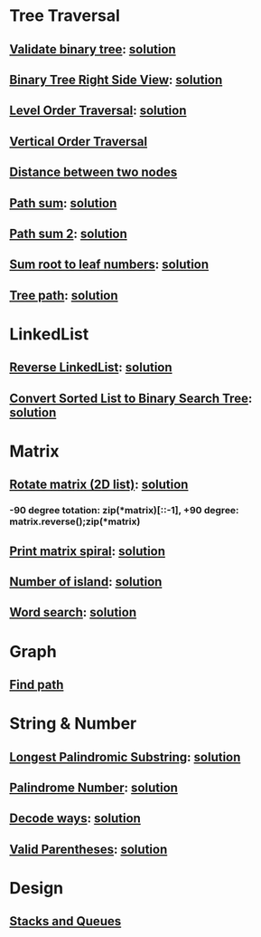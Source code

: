 # Tree Traversal

## [Validate binary tree](https://leetcode.com/problems/validate-binary-search-tree/): [solution](https://leetcode.com/problems/validate-binary-search-tree/discuss/32201/Python-solution-with-detailed-explanation)

## [Binary Tree Right Side View](https://leetcode.com/problems/binary-tree-right-side-view/): [solution](https://leetcode.com/problems/binary-tree-right-side-view/discuss/56064/5-9-Lines-Python-48%2B-ms)

## [Level Order Traversal](https://leetcode.com/problems/binary-tree-level-order-traversal): [solution](https://leetcode.com/problems/binary-tree-level-order-traversal/discuss/123287/BFS-beats-100-Python)

## [Vertical Order Traversal](https://www.geeksforgeeks.org/print-binary-tree-vertical-order-set-2/)

## [Distance between two nodes](https://www.geeksforgeeks.org/find-distance-between-two-nodes-of-a-binary-tree/)

## [Path sum](https://leetcode.com/problems/path-sum): [solution](https://leetcode.com/problems/path-sum/discuss/36413/Python-Solution-with-Detailed-Explanation)

## [Path sum 2](https://leetcode.com/problems/path-sum-ii): [solution](https://leetcode.com/problems/path-sum-ii/discuss/36750/Python-Solution-with-Detailed-Explanation)

## [Sum root to leaf numbers](https://leetcode.com/problems/sum-root-to-leaf-numbers): [solution](https://leetcode.com/problems/sum-root-to-leaf-numbers/discuss/41411/Python-Solution-with-Detailed-Explanation)

## [Tree path](https://leetcode.com/problems/binary-tree-paths): [solution](https://leetcode.com/problems/binary-tree-paths/discuss/68329/Python-Solution-with-Detailed-Explanation)

# LinkedList
## [Reverse LinkedList](https://leetcode.com/problems/reverse-linked-list/): [solution](https://leetcode.com/problems/reverse-linked-list/discuss/58338/Python-solution-Simple-Iterative)

## [Convert Sorted List to Binary Search Tree](https://leetcode.com/problems/convert-sorted-list-to-binary-search-tree/): [solution](https://leetcode.com/problems/convert-sorted-list-to-binary-search-tree/discuss/35593/Short-python-solution-based-on-Sorted-Array)

# Matrix
## [Rotate matrix (2D list)](https://leetcode.com/problems/rotate-image/): [solution](https://leetcode.com/problems/rotate-image/discuss/18884/Seven-Short-Solutions-(1-to-7-lines))
### -90 degree totation: zip(*matrix)[::-1], +90 degree: matrix.reverse();zip(*matrix)

## [Print matrix spiral](https://leetcode.com/problems/spiral-matrix/): [solution](https://leetcode.com/problems/spiral-matrix/discuss/20571/1-liner-in-Python-%2B-Ruby)

## [Number of island](https://leetcode.com/problems/number-of-islands/): [solution](https://leetcode.com/problems/number-of-islands/discuss/56340/Python-Simple-DFS-Solution)

## [Word search](https://leetcode.com/problems/word-search/): [solution](https://leetcode.com/problems/word-search/discuss/27660/Python-dfs-solution-with-comments.)

# Graph
## [Find path](https://www.python.org/doc/essays/graphs/)

# String & Number

## [Longest Palindromic Substring](https://leetcode.com/problems/longest-palindromic-substring/): [solution](https://leetcode.com/problems/longest-palindromic-substring/discuss/318929/Python)

## [Palindrome Number](https://leetcode.com/problems/palindrome-number/): [solution](https://leetcode.com/problems/palindrome-number/discuss/5493/Python-solution-with-reverse-integer)

## [Decode ways](https://leetcode.com/problems/decode-ways/): [solution](https://leetcode.com/problems/decode-ways/discuss/240637/Python-solution)

## [Valid Parentheses](https://leetcode.com/problems/valid-parentheses/): [solution](https://leetcode.com/problems/valid-parentheses/discuss/9588/Python-concise-solution-using-stack.)

# Design

## [Stacks and Queues](https://medium.com/@kojinoshiba/data-structures-in-python-series-2-stacks-queues-8e2a1703d67b)
